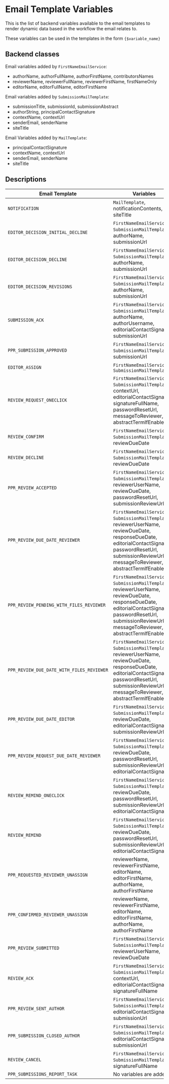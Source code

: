 # Email Template Variables
This is the list of backend variables available to the email templates to render dynamic data based in the workflow the email relates to.

These variables can be used in the templates in the form ``{$variable_name}``

## Backend classes
Email variables added by ``FirstNameEmailService``:
 * authorName, authorFullName, authorFirstName, contributorsNames
 * reviewerName, reviewerFullName, reviewerFirstName, firstNameOnly
 * editorName, editorFullName, editorFirstName

Email variables added by ``SubmissionMailTemplate``:
 * submissionTitle, submissionId, submissionAbstract
 * authorString, principalContactSignature
 * contextName, contextUrl
 * senderEmail, senderName
 * siteTitle

Email Variables added by ``MailTemplate``:
 * principalContactSignature
 * contextName, contextUrl
 * senderEmail, senderName
 * siteTitle

## Descriptions

| Email Template  | Variables                                                                                                                                                                                                           |
|-----------------|---------------------------------------------------------------------------------------------------------------------------------------------------------------------------------------------------------------------|
| ``NOTIFICATION`` | ``MailTemplate``, notificationContents, url, siteTitle                                                                                                                                                              |
| ``EDITOR_DECISION_INITIAL_DECLINE`` | ``FirstNameEmailService``, ``SubmissionMailTemplate``, authorName, submissionUrl                                                                                                                                    |
| ``EDITOR_DECISION_DECLINE`` | ``FirstNameEmailService``, ``SubmissionMailTemplate``, authorName, submissionUrl                                                                                                                                    |
| ``EDITOR_DECISION_REVISIONS`` | ``FirstNameEmailService``, ``SubmissionMailTemplate``, authorName, submissionUrl                                                                                                                                    |
| ``SUBMISSION_ACK`` | ``FirstNameEmailService``, ``SubmissionMailTemplate``, authorName, authorUsername, editorialContactSignature, submissionUrl                                                                                         |
| ``PPR_SUBMISSION_APPROVED`` | ``FirstNameEmailService``, ``SubmissionMailTemplate``, submissionUrl                                                                                                                                                |
| ``EDITOR_ASSIGN`` | ``FirstNameEmailService``, ``SubmissionMailTemplate``                                                                                                                                                               |
| ``REVIEW_REQUEST_ONECLICK`` | ``FirstNameEmailService``, ``SubmissionMailTemplate``, contextUrl, editorialContactSignature, signatureFullName, passwordResetUrl, messageToReviewer, abstractTermIfEnabled                                         |
| ``REVIEW_CONFIRM`` | ``FirstNameEmailService``, ``SubmissionMailTemplate``, reviewDueDate                                                                                                                                                |
| ``REVIEW_DECLINE`` | ``FirstNameEmailService``, ``SubmissionMailTemplate``, reviewDueDate                                                                                                                                                |
| ``PPR_REVIEW_ACCEPTED`` | ``FirstNameEmailService``, ``SubmissionMailTemplate``, reviewerUserName, reviewDueDate, passwordResetUrl, submissionReviewUrl                                                                                       |
| ``PPR_REVIEW_DUE_DATE_REVIEWER`` | ``FirstNameEmailService``, ``SubmissionMailTemplate``, reviewerUserName, reviewDueDate, responseDueDate, editorialContactSignature, passwordResetUrl, submissionReviewUrl, messageToReviewer, abstractTermIfEnabled |
| ``PPR_REVIEW_PENDING_WITH_FILES_REVIEWER`` | ``FirstNameEmailService``, ``SubmissionMailTemplate``, reviewerUserName, reviewDueDate, responseDueDate, editorialContactSignature, passwordResetUrl, submissionReviewUrl, messageToReviewer, abstractTermIfEnabled |
| ``PPR_REVIEW_DUE_DATE_WITH_FILES_REVIEWER`` | ``FirstNameEmailService``, ``SubmissionMailTemplate``, reviewerUserName, reviewDueDate, responseDueDate, editorialContactSignature, passwordResetUrl, submissionReviewUrl, messageToReviewer, abstractTermIfEnabled |
| ``PPR_REVIEW_DUE_DATE_EDITOR`` | ``FirstNameEmailService``, ``SubmissionMailTemplate``, reviewDueDate, editorialContactSignature, submissionReviewUrl                                                                                                |
| ``PPR_REVIEW_REQUEST_DUE_DATE_REVIEWER`` | ``FirstNameEmailService``, ``SubmissionMailTemplate``, reviewDueDate, passwordResetUrl, submissionReviewUrl, editorialContactSignature                                                                              |
| ``REVIEW_REMIND_ONECLICK`` | ``FirstNameEmailService``, ``SubmissionMailTemplate``, reviewDueDate, passwordResetUrl, submissionReviewUrl, editorialContactSignature                                                                              |
| ``REVIEW_REMIND`` | ``FirstNameEmailService``, ``SubmissionMailTemplate``, reviewDueDate, passwordResetUrl, submissionReviewUrl, editorialContactSignature                                                                              |
| ``PPR_REQUESTED_REVIEWER_UNASSIGN`` | reviewerName, reviewerFirstName, editorName, editorFirstName, authorName, authorFirstName                                                                                                                           |
| ``PPR_CONFIRMED_REVIEWER_UNASSIGN`` | reviewerName, reviewerFirstName, editorName, editorFirstName, authorName, authorFirstName                                                                                                                           |
| ``PPR_REVIEW_SUBMITTED`` | ``FirstNameEmailService``, ``SubmissionMailTemplate``, reviewerUserName, reviewDueDate                                                                                                                              |
| ``REVIEW_ACK`` | ``FirstNameEmailService``, ``SubmissionMailTemplate``, contextUrl, editorialContactSignature, signatureFullName                                                                                                     |
| ``PPR_REVIEW_SENT_AUTHOR`` | ``FirstNameEmailService``, ``SubmissionMailTemplate``, editorialContactSignature, submissionUrl                                                                                                                     |
| ``PPR_SUBMISSION_CLOSED_AUTHOR`` | ``FirstNameEmailService``, ``SubmissionMailTemplate``, editorialContactSignature, submissionUrl                                                                                                                     |
| ``REVIEW_CANCEL`` | ``FirstNameEmailService``, ``SubmissionMailTemplate``, signatureFullName                                                                                                                                            |
| ``PPR_SUBMISSIONS_REPORT_TASK`` | No variables are added                                                                                                                                                                                              |

